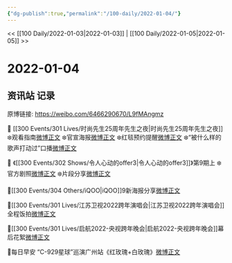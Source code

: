 ```yaml
---
{"dg-publish":true,"permalink":"/100-daily/2022-01-04/"}
---
```



<< [[100 Daily/2022-01-03\|2022-01-03]] | [[100 Daily/2022-01-05\|2022-01-05]] >>

# 2022-01-04

## 资讯站 记录

原博链接: https://weibo.com/6466290670/L9fMAngmz

🌟 [[300 Events/301 Lives/时尚先生25周年先生之夜\|时尚先生25周年先生之夜]]
❄️观看指南[微博正文](https://m.weibo.cn/6466290670/4722050909864903)
❄️官宣海报[微博正文](https://m.weibo.cn/6466290670/4721999391493754)
❄️红毯预约提醒[微博正文](https://m.weibo.cn/6466290670/4721901908264360)
❄️“被什么样的歌声打动过”口播[微博正文](https://m.weibo.cn/6466290670/4721991032767757)

🌟 《[[300 Events/302 Shows/令人心动的offer3\|令人心动的offer3]]》第9期上
❄️官方剧照[微博正文](https://m.weibo.cn/6466290670/4721902809518611)
❄️片段分享[微博正文](https://m.weibo.cn/6466290670/4722017104823966)

🌟[[300 Events/304 Others/iQOO\|iQOO]]9新海报分享[微博正文](https://m.weibo.cn/6466290670/4721873110435579)

🌟[[300 Events/301 Lives/江苏卫视2022跨年演唱会\|江苏卫视2022跨年演唱会]]全程饭拍[微博正文](https://m.weibo.cn/6466290670/4721844878574640)

🌟[[300 Events/301 Lives/启航2022-央视跨年晚会\|启航2022-央视跨年晚会]]幕后花絮[微博正文](https://m.weibo.cn/6466290670/4722046552509504)

🌟每日早安
“C-929星球”巡演广州站《红玫瑰+白玫瑰》[微博正文](https://m.weibo.cn/6466290670/4721836506743637)
